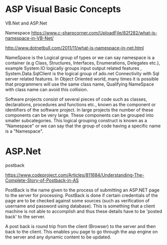 # ASP Visual Basic Concepts
 VB.Net and ASP.Net

 
 Namespace
 https://www.c-sharpcorner.com/UploadFile/82f282/what-is-namespace-in-VB-Net/
 
 http://www.dotnetbull.com/2011/11/what-is-namespace-in-net.html
 
 NameSpace is the Logical group of types or we can say namespace is a container (e.g Class, Structures, Interfaces, Enumerations, Delegates etc.), example System.IO logically groups input output related features , System.Data.SqlClient is the logical group of ado.net Connectivity with Sql server related features. In Object Oriented world, many times it is possible that programmers will use the same class name, Qualifying NameSpace with class name can avoid this collision.
 
 Software projects consist of several pieces of code such as classes, declarations, procedures and functions etc., known as the component or identifiers of the software project. In large projects the number of these components can be very large. These components can be grouped into smaller subcategories. This logical grouping construct is known as a "Namespace" or we can say that the group of code having a specific name is a "Namespace".
 
 
 
 
 # ASP.Net
 
  postback
 
 https://www.codeproject.com/Articles/811684/Understanding-The-Complete-Story-of-Postback-in-AS
 
 PostBack is the name given to the process of submitting an ASP.NET page to the server for processing. PostBack is done if certain credentials of the page are to be checked against some sources (such as verification of username and password using database). This is something that a client machine is not able to accomplish and thus these details have to be 'posted back' to the server.

 A post back is round trip from the client (Browser) to the server and then back to the client. This enables you page to go through the asp engine on the server and any dynamic content to be updated.


